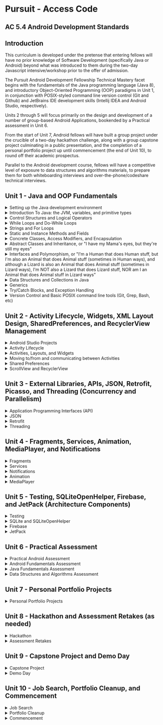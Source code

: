 # Pursuit - Access Code

## AC 5.4 Android Development Standards

## Introduction

This curriculum is developed under the pretense that entering fellows will have no prior knowledge of Software Development (specifically Java or Android) beyond what was introduced to them during the two-day Javascript intensive/workshop prior to the offer of admission. 

The Pursuit Android Development Fellowship Technical Mastery facet begins with the fundamentals of the Java programming language (Java 8), and introductory Object-Oriented Programming (OOP) paradigms in Unit 1, in conjunction with POSIX-styled command line version control (Git and Github) and JetBrains IDE development skills (Intellij IDEA and Android Studio, respectively). 

Units 2 through 5 will focus primarily on the design and development of a number of group-based Android Applications, bookended by a Practical assessment in Unit 6.

From the start of Unit 7, Android fellows will have built a group project under the crucible of a two-day hackathon challenge, along with a group capstone project culminating in a public presentation, and the completion of a personal portfolio project up until commencement (the end of Unit 10), to round off their academic prospectus. 

Parallel to the Android development course, fellows will have a competitive level of exposure to data structures and algorithms materials, to prepare them for both whiteboarding interviews and over-the-phone/codeshare technical interviews.

## Unit 1 - Java and OOP Fundamentals

<details>
<summary>Setting up the Java development environment</summary>
<ul>
<li>Installing the JDK/JRE</li>
<li>Installing Intellij IDEA</li>
<li>Installing Android Studio</li>
<li>Signing up for Repl.it, HackerRank, Canvas, Slack, StackOverflow, Trello/Waffle.io, etc.</li>
<li>Setting Up Local Git Environment, including Username, Email, and SSH Keys</li>
</ul>
</details>
<details>
<summary>Introduction To Java: the JVM, variables, and primitive types</summary>
<ul>
<li>Bits, Bytes, and the Parts of a Computer</li>
	<ul>
	We expect fellows to be aware that:
		<li></li>
	</ul>
<li>The JVM, JRE, and the JDK</li>
	<ul>
	We expect fellows to be aware that:
		<li>Java Virtual Machines are written for almost every computer on the planet</li>
		<li>Java code is compiled to Java ByteCode, and runs on the Java Virtual Machine</li>
		<li>The JVM and libraries that help write Java code are a part of the Java Runtime Environment (JRE)</li>
		<li>The JVM and the JRE are contained in the Java Development Kit (JDK)</li>
	</ul>
<li>Writing Java in a Text Editor</li>
	<ul>
	We expect fellows to know that:
		<li>Java code is just a text file with a .java extension</li>
		<li>Java code must be compiled to bytecode before it can run on the JVM</li>
	</ul>
<li>Compiling Java Code with JavaC</li>
	<ul>
	We expect fellows to know that:
		<li>Java code is compiled to .class files with bytecode by running either javac on the command line, or by an IDE</li>
		<li>Java programs (compiled .class files) can be run directly from the command line</li>
	</ul>
<li>Printing Data from the Main Method</li>
	<ul>
	We expect fellows to understand that:
		<li>Java files exist within unique "packages"</li>
		<li>Java programs execute the code found in the main(String[] args) method of a java file first</li>
		<li>System.out.print(); is used to print on the same line of the output screen</li>
		<li>System.out.println(); is used to print on the next line of the output screen</li>
		<li>System.out.printf(); is used to print values passed in to placeholders</li>
	</ul>
<li>Concatenating Strings vs. Arithmetic Addition</li>
	<ul>
	We expect fellows to differentiate between:
		<li>printing the result of an evaluated arithmetic expression, and concatenating two string values together</li>
		<li>type inference when concatenating a String to a non-string primitive, and the error that occurs when trying to evaluate the expression of a number added to a String</li>
	</ul>
<li>Writing Comments</li>
	<ul>
	We expect fellows to be able to:
		<li>write single-line comments in code by using //</li>	
		<li>write multi-line comments in code by using /* and */</li>
	</ul>
<li>Variable Assignment, Primitive Types, and Memory Size</li>
	<ul>
	We expect fellows to understand that:
		<li>All variables must be of a certain type</li>
		<li>Java has eight primitive types: byte, short, int, long, float, double, char, and boolean</li>
		<li>Variables are declared by giving them a type and a name</li>
		<li>Variables are assigned by adding =, followed by a value</li>
		<li>Unassigned variables have default values (0, 0.0, false, '\u0000', etc.)</li>
		<li>Assigning too big a primitive value into a variable with too small of a type will result in an error</li>
		<li>All whole numbers are by default int values, unless otherwise defined during assignment by a primitive suffix (b, s, l)
		<li>All decimal numbers are by default double values, unless otherwise defined during assignment by a primitive suffix (f)
		<li>Assigning a primitive value to a variable of a different primitive type will result in an error (unless casted, or modified with a primitive suffix)</li>
		<li>Variables are stored in memory before a program runs, and different types take up different amounts of memory</li>
	</ul>
<li>integer Division vs float Division</li>
	<ul>
	We expect fellows to understand that:
		<li>Division between two whole numbers will result in a whole number (int)</li>
		<li>Division between at least one decimal number will result in a decimal number (double)</li>
	</ul>
<li>Primitive Casting chars to ints, and back</li>
	<ul>
	We expect fellows to be aware that:
		<li>A char can have a raw int value, a unicode value, or be a character wrapped in single quotes 'A'</li>
		<li>A char can be cast into an int, and vice versa</li>
	</ul>
<li>Naming Conventions: camelCase, PascalCase, and SNAKE_CASE</li>
	<ul>
	We expect the fellows to effectively understand that:
		<li>Variable names are declared in camelCase</li>
		<li>Class names (like "Main") are written in PascalCase</li>
		<li>Constant names (variables with immutable or unchanging values) are written in SNAKE_CASE</li>
		<li>The first character of variable names can only be a letter, a dolar sign ($), or an underscore (_), but the latter two are rarely used</li>
		<li>Words from the keyword list can never be used as single variable names</li>
	</ul>
</ul>
</details>
<details>
<summary>Control Structures and Logical Operators</summary>
<ul>
<li>booleans in-depth</li>
	<ul>
	We expect the fellows to know that:
		<li>boolean variables can only be either "true" or "false"</li>
		<li>Arithmetic expressions can result to true or false values</li>
		<li>Arithmetic comparisons like greater than (>), less than (<), equal to (==), greater than or equal to (>=), or less than or equal to (<=) can also result in true or false values</li>
	</ul>
<li>Assignment vs. Comparison</li>
	<ul>
	We expect the fellows to differentiate between:
		<li>Single equals (=) for assignment, and double equals (==) for comparison</li>
	</ul>
<li>Sentential Logical Operators</li>
	<ul>
	We expect the fellows to be aware that:
		<li>AND logical operators are represented with double ampersands (&&), meaning the values evaluated before and after the && must both be true in order for the entire statement to evaluate to true</li>
		<li>OR logical operators are represented with double pipes (||), meaning that either the value evaluated before or after the || must be true in order for the entire statement to evaluate to true</li>
		<li>IS logical operators are represented with double equals (==), meaning that the value evaluated before the == must be equal to the value after the ==, in order for the entire statement to evaluate to true</li>
		<li>NOT logical operators are represented with bang equals (!=), meaning that the value evaluated before the != must NOT be equal to the value after the !=, in order for the entire statement to evaluate to true</li>
		<li>NEGATION logical operators are represented with a single bang (!) placed in front of either a boolean literal wrapped in parentheses, or a variable containing a boolean value, meaning that whatever the current boolean value is, it is now the opposite; i.e.: !(true) == false, or !(false) == true</li>
	</ul>
<li>If Statements</li>
	<ul>
	We expect fellows to:
		<li>Create static code blocks using opening and closing curly brackets</li>
		<li>Create an If statement, and understand that the condition placed within the parentheses must evaluate to true, in order for the code within the code block to run</li>
	</ul>
<li>Else Statements</li>
	<ul>
	We expect fellows to:
		<li>Create an If statement with a following Else statement, to run code in its code block ONLY if the condition within the If statement's parentheses evaluates to false</li>
	</ul>
<li>Else If Statements</li>
	<ul>
	We expect fellows to:
		<li>Create an Else If statement in addition to a preceding If statement, to run code in its code block ONLY if the condition within the If statement's parentheses evaluates to true, AND if the condition within the If statement's parentheses evaluates to false</li>
	</ul>
<li>Ternary operator expressions for Assigning boolean values</li>
	<ul>
	We expect fellows to:
		<li>Create Ternary operator expressions, which are less verbose if-else statements, where the result of the expression is immediately assigned to a variable, i.e.: String voterStatus = (age >= 18) ? "voter" : "non-voter"</li>
	</ul>
<li>Switch Statements</li>
	<ul>
	We expect fellows to:
		<li>Create switch statements, which evaluate a variable's value, compare it to a predefined list of possible cases, add a break statement to each case (unless otherwise expected), and account for the possibility that a case may appear which is not accounted for, by using a default case</li>
		<li>be able to determine what will happen to the flow of execution should a break statement be left out of a particular case</li>
		<li>be able to determine what will happen to the flow of execution should a default case not be explictly defined</li>
	</ul>
</ul>
</details>
<details>
<summary>While Loops and Do-While Loops</summary>
<ul>
<li>While Loops as If Statements that run more than once</li>
	<ul>
	We expect fellows to understand that:
		<li>a While loop is essentially an If statement which runs the code within its code block multiple times if its condition evaluates to true, and remains true after the code block is executed in its entirety</li>
	</ul>
<li>While Loop Conditions</li>
	<ul>
	We expect fellows to understand that:
		<li>the code within a While loop will run in its entirety over and over again as long as the condition within the parentheses continues to evaluate to true. Each complete execution of the while loop's code block is called an iteration</li>
	</ul>
<li>Infinite Loops</li>
	<ul>
	We expect fellows to be aware of the fact that:
		<li>the code within a While loop will run for an effectively infinite number of times if the condition for the while loop is not altered in such a way as to eventually evaluate to false</li>
	</ul>
<li>break and continue keywords in Loops</li>
	<ul>
	We expect fellows to understand that:
		<li>non-incrementing flow control for loops can be managed by the use of either continue or break statements</li>
		<li>continue statements are utilized when code below the continue statement within the scope of the while loop should be ignored, and a new iteration should be executed</li>
		<li>break statements are utilized when code below the break statement within the scope of the while loop should be ignored, and the loop should be broken, cancelling all future possible iterations of that particular while loop</li>
	</ul>
<li>Do-While Loops, or Loops that run once before checking a condition</li>
	<ul>
	We expect fellows to understand that:
		<li>Do-While loops are effectively while loops, with code blocks that are executed at least once, regardless of whether the conditional of the while loop intitially evaluates to true</li>
	</ul>
</ul>
</details>
<details>
<summary>Strings and For Loops</summary>
<ul>
<li>Strings vs. primitive types</li>
	<ul>
	We expect fellows to mark the distinction between:
		<li>Object types, like String, begin with a capital letter (Pascal Case), while primitive types are all written in lowercase</li>
	</ul>
<li>Calling Methods on Strings: charAt(), length(), and .equals()</li>
	<ul>
	We expect fellows to write code which can:
		<li>access an individual character from a String utilizing the .charAt() method, and passing in the particular location of that character by its index as an argument, where 0 is the index of the first character, 1 is the index of the second character, etc.</li>
		<li>aquire the number of characters within the String by calling the length() method, and understanding that the index of the last character in the String will always be equal to the value of the .length() method call, minus the integer one (1)</li>
		<li>compare to Strings to see if they are equivalent in value by calling the .equals() method on one of the Strings, then passing in another String as an argument to compare the two</li>
	</ul>
<li>The For Loop, or a more elegant While Loop</li>
	<ul>
	We expect fellows to appreciate the elegance of the For loop, which:
		<li>initializes the counter variable within its parentheses, rather than outside the scope of the loop</li>
		<li>modifies its incremented/decremented counter variable within its parentheses, rather than inside the loop's code block</li>
		<li>avoids the concerns of an infinite loop, or indexOutOfBounds Exception with a termination condition</li>
	</ul>
<li>Parts of a For Loop: counter variable declaration, termination condition, and increment/decrement statement</li>
	<ul>
	We expect fellows to create a for loop where:
		<li>a counter variable of type int is initialized with a positive whole number</li>
		<li>a termination condition which evaluates to true as long as the counter variable is greater than, less than, or equal to a value reachable through eventual iteration within the scope of the loop</li>
		<li>an increment/decrement statement, which intends to either increase or decrease the value of the counter value to a point where the termination condition will eventually evaluate to false</li>
	</ul>
<li>Types of increment/decrement statements</li>
	<ul>
		We expect fellows to understand the distinction between:
		<li>counter = counter + 1: where a counter variable is reassigned a value based on its previous value plus a new value, every time that code block is run</li>
		<li>counter += 1: where a counter variable is reassigned a value based on its previous value plus a new value, every time that code block is run</li>
		<li>++counter: where a counter variable is reassigned a value based on its previous value plus the int one (1), PRIOR to the beginning of every iteration</li>
		<li>counter++: where a counter variable is reassigned a value based on its previous value plus the int one (1), every time that iteration is run ONLY WHEN IT HAS REACHED COMPLETION</li>
	</ul>
</ul>
</details>
<details>
<summary>Static and Instance Methods and Fields</summary>
<ul>
<li>Classes as Blueprints for "Custom" Types</li>
	<ul>
	We expect fellows to analogize the construct of a Class as:
		<li>a blueprint for the composition of an original data type</li>
		<li>a way to create a variable that can store values in other variables</li>
		<li>a way to create a variable that exhibits unique behaviors</li>
	</ul>
<li>Static Properties of a Class</li>
	<ul>
	We expect fellows to discover that:
		<li>properties, or public fields of a class can be accessed statically, but private fields cannot</li>
		<li>static fields belong to a class, which means that you have to call the field on the class itself, i.e.: Main.myField = "hello";</li>
	</ul>
<li>Non-Static Properties of a Class</li>
	<ul>
	We expect fellows to discover that:
		<li>properties, or public fields of a class's instance are called member variables</li>
		<li>properties, or public fields of a class's instance cannot be accessed statically, but instead an instance must be made, i.e.: Main main = new Main(); main.myField = "hello";</li>
		<li>non-static member variables, unless assigned, will have the default values for their data type</li>
		<li>non-static member variables are unique, and different from instance to instance, whereas static fields are shared by all instances of a class</li>
	</ul>
<li>Methods are Functions that can only exist as part of a Class</li>
	<ul>
	We expect fellows to realize that:
		<li>unlike JavaScript, functions cannot exist outside of the constructs of a class</li>
		<li>functions that are defined as part of a class are called Methods</li>
	</ul>
<li>Method return types, or returning something (primitive/class type) vs. returning nothing (void)</li>
	<ul>
	We expect fellows to understand that:
		<li>all methods have return types, which are declared in their Method signatures</li>
		<li>methods that return a value after execution have a return type of either an object or primitive type</li>
		<li>methods that are not expected to return a value after execution have a return type of void</li>
	</ul>
<li>Static Methods vs. Non-Static Methods</li>
	<ul>
	We expect fellows to understand that:
		<li>static methods belong to a class, which means that you have to call the method on the class itself, i.e.: Main.myMethod();</li>
		<li>non-static methods cannot be called on the class, they must only be called on an instance of the class, i.e.: Main main = new Main(); main.myMethod();</li>
	</ul>
</ul>
<li>Method Parameters and Parameter Types</li>
	<ul>
	We expect fellows to create methods:
		<li>that can accept arguments from outside the class passed in through parameters</li>
		<li>that have parameters declared with actual data types</li>
		<li>with the understanding that parameter types are the type of values that can be passed into the method via arguments, and that return types are different from parameter types</li>
	</ul>
<li>Method Overloading</li>
	<ul>
	We expect fellows to understand that:
		<li>a class can have and call multiple methods of the same method signature</li>
		<li>Java can tell the difference between these methods based on the order, number, and type of parameters in the method's signature for each method</li>
	</ul>
<li>Getting input from the user</li>
	<ul>
	We expect the fellows to be able to:
		<li>get input passed to the program as command line arguments through the args parameter in the public static void main(String[] args) method</li>
		<li>get input from the keyboard passed into an instance of the Scanner class</li>
		<li>utilize import statements whenever Java requires it</li>
	</ul>
</ul>
</details>
<details>
<summary>Concrete Classes, Access Modifiers, and Encapsulation</summary>
<ul>
<li>The Three Pillars of Java OOP</li>
	<ul>
	We expect the fellows to be aware of the three pillars of Object Oriented Programming in Java:
		<li>Encapsulation - declaring all methods and variables associated with an object's behavior and state respectively WITHIN the class itself, providing getter/setter methods rather than keeping all its fields publically accessible directly</li>
		<li>Inheritance - passing state and behavior functionality from a parent class to a child class without having to rewrite all the same fields and methods</li>
		<li>Polymorphism - the fact that classes at compile time can be defined statically as being a type of any class of which it is a child, or from which it inherits funtionality ("extends" from a class, or "implements" an interface, respectively)</li>
	</ul>
<li>Access Modifiers</li>
	<ul>
	We expect fellows to differentiate between the four access modifiers:
		<li>private: methods and fields declared as private can only be accessed from within the class they are declared</li>
		<li>public: methods and fields declared as public can be accessed from outside the class</li>
		<li>protected: methods and fields declared as protected can only be accessed from within the class they are declared, and all child classes of said class</li>
		<li>default (package-private): methods and fields declared without a specific access modifier can only be accessed from within the class they are declared, and from any other class within the same package</li>
	</ul>
<li>Encapsulation, or "Keeping your Organs in you Body"</li>
	<ul>
	We expect the fellows to:
		<li>understand that encapsulation allows for a developer to create classes that are designed to produce a desired result, while isolating that code from other blocks of code in the main(String[] args) method</li>
		<li>create classes with non-static fields, and non-static methods that exhibit behaviors upon fields within the same class</li>
	</ul>
<li>"private" fields and "public" getter/setter methods</li>
	<ul>
	We expect the fellows to:
		<li>create code where a class's member fields are declared as private</li>
		<li>compose public methods that expose those fields to code OUTSIDE of the container class (getter methods)</li>
		<li>compose public methods that allow those fields to be assigned or modified by code FROM OUTSIDE of the container class (setter methods)</li>
	</ul
<li>Instantiation, and creating instance objects with the "new" keyword</li>
	<ul>
	We expect fellows to:
		<li>understand that classes are only "blueprints", and that in order for these classes to exist uniquely in memory, we must "instantiate" them</li>
		<li>we instantiate objects or instances of a class by assigning a place for it in a block of memory, by using the "new" keyword, and calling its "constructor"</li>
		<li>understand that constructors are special methods that, when called, create objects with all the characteristics (fields and methods) described in its class definition, as a unique instance</li>
	</ul>
<li>Default Constructors, Explicit Constructors, and Overloaded Constructors</li>
	<ul>
	We expect fellows to understand that:
		<li>default constructors are available to all classes once they are defined, and can be called by using the name of the class, immediately followed by opening and closing parentheses, i.e.: new Main();</li>
		<li>once an explicit contructor is composed within a class, the default constructor becomes inaccessable, and must be replecated within a class explicitly, if so desired</li>
		<li>constructors, like methods, can have typed parameters, that are used to initialize the value of member variables or fields upon instantiation by using the "this" keyword, i.e. this.name = name;</li>
		<li>constructors, like methods, can be "overloaded", meaning a class can have and call multiple constructors with the same signature</li>
		<li>Java can tell the difference between these constructors based on the order, number, and type of parameters in the constructor's signature for each constructor</li>
	</ul>
</ul>
</details>
<details>
<summary>Abstract Classes and Inheritance, or "I have my Mama's eyes, but they're still my eyes"</summary>
<ul>
<li>Inheriting Characteristics from Parent Classes</li>	
	<ul>
	We expect fellows to understand that:
		<li>a developer can compose a class defined as a child of a parent class by using the "extends" keyword</li>
		<li>Inheritance is the act of passing state and behavior functionality from a parent class to a child class without having to rewrite all the same fields and methods</li>
		<li>unless the fields are static, all state and behavior characteristics will only affect change in the child class's instances, not the parent's instances</li>
		<li>if a child class's inherited methods are intended to be updated, they can be "overridden", and modified with a call to "super" to retain the parent method's original funtionality, followed by new code</li>
		<li>if a child class's inherited methods are intended to be replaced, they can be "overridden", and modified WITHOUT a call to "super", followed by new code</li>
		<li>a child class can only inherit characteristics from a single parent class, i.e.: class Child extends Parent</li>
	</ul>
<li>Abstract Classes vs. Concrete Classes</li>	
	<ul>
	We expect fellows to understand that:
		<li>unlike concrete classes, Abstract Classes should NOT be directly instantiated, but rather extended by child classes which are then themselves instantiated</li>
		<li>abstract classes are defined as "abstract" in their class definitions</li>
		<li>abstract classes can have both methods with signatures and definitions, or methods with only method signatures - method signatures without method definitions must be defined as "abstract"</li>
		<li>abstract methods must be implemented in child classes that extend the abstract class by "overriding" them, and adding method definition code blocks that return a value matching the method signature's return type</li>
		<li>abstract classes should never be defined with the "final" keyword, since it would prevent the abstract class from being "extended" by child classes</li>
	</ul>
</ul>
</details>
<details>
<summary>Interfaces and Polymorphism, or "I'm a Human that does Human stuff, but I'm also an Animal that does Animal stuff (sometimes in Human ways), and although a Lizard is also an Animal that does Animal stuff (sometimes in Lizard ways), I'm NOT also a Lizard that does Lizard stuff, NOR am I an Animal that does Animal stuff in Lizard ways"</summary>
<ul>
<li>Polymorphism in Java</li>
	<ul>
	We expect fellows to understand that:
		<li>the static type of an object is the type on the left side of the assignment (known at compile time), and the dynamic type of an object is the type of the class used as the constructor</li>
		<li>a child class, at compile time, can be defined statically as being a type of any class of which it is a child, or from which it inherits funtionality ("extends" from a parent class, or "implements" an interface, respectively), i.e.: Animal human = new Human();</li>
		<li>a child class assigned in this way has limited funtionality, and can only expose the methods it shares with the parent class to which it is statically typed</li>
		<li>a child class previously instantiated with a static type of itself, can be "upcasted" to its parent's type safely, i.e.: Human human = new Human(); Animal animal = (Animal) human;</li>
		<li>a parent class previously instantiated with a static type of itself, can be "downcasted" to its child's type, but with possible risks - since there is no guarantee that the parent will have the child's funtionality at runtime, i.e.: Animal animal = new Human(); Human human = (Human) animal; [OKAY] Animal animal = new Animal(); Human human = (Human) animal; [BAD]</li>
	</ul>
<li>Interfaces vs. Abstract Classes</li>
	<ul>
	We expect fellows to understand that:
		<li>interfaces are similar to abstract classes in that interface methods are simply method signatures, like abstract methods</li>
		<li>interface methods are all only method signatures, and interfaces can only contain method signatures</li>
		<li>interface methods must be implemented in classes that implement the interface by "overriding" the method signatures, and adding method definition code blocks that return a value matching the method signature's return type</li>
		<li>although child classes can only extend from a single class, child classes can implement a countless number of interfaces, i.e.: class Bird extends Animal implements Flight, Feathers, Nests</li>
	</ul>
<li>Anonymous Class Instances</li>
	<ul>
	We expect fellows be aware of the fact that:
		<li>anonymous class instances can be used to override methods within concrete parent classes as-needed without having to subclass them</li>
		<li>anonymous class instances can be used to add definitions to the method signatures of abstract classes or interfaces as-needed without having to subclass them, as they typically should not be instantiated, but rather subclassed</li>
		<li>anonymous classes and lambdas in Java are effectively interchangeable</li>
	</ul>
</ul>
</details>
<details>
<summary>Data Structures and Collections in Java</summary>
<ul>
<li>Arrays in Java</li>
	<ul>
	We expect fellows to understand that:
		<li>array indices, like Strings, begin at index 0 - where the first element of the array is at index 0, the second element is at index 1, etc.</li>
		<li>array static types are defined as the type of the elements the array intends to store, followed by square brackets, i.e.: int[] numArray; String[] stringArray;</li>
		<li>array assignment may be made in two ways - by size: int[] numArray = new int[3]; or by adding elements at assignment: String[] stringArray = {"Adam", "Becky", "Carl"};</li>
		<li>arrays take up a contiguous space in memory, and its size cannot change after assignment (cannot add new elements), only the values of the elements stored at each index. This makes arrays immutable</li>
		<li>array elements can be accessed by passing an index number into square brackets to the right of the variable name: numArray[2] = 42; System.out.println(stringArray[0]);</li>
		<li>where Strings can have the method length() called upon them to return the number of characters, the number of elements in an Array is retreived by calling the actual parameter "length", not a method called "length()</li>
		<li>like Strings, the index of the last element in an Array will always be equal to the value of the .length() property call, minus the integer one (1)</li>
	</ul>
<li>Abstract Data Types</li>
	<ul>
	We expect fellows to be aware of the fact that:
		<li>Abstract Data Types such as Lists, Maps, Sets, Stacks, and Queues are concepts for how a program can store, organize and retrieve data, while actual data structures are the implementations of these concepts in code form</li>
	</ul>
<li>Importing packages in Java</li>
	<ul>
	We expect fellows to understand that:
		<li>the Collections library, and various other data structures come standard in the JDK since Java 6, and can be brought into a project using an import statement, i.e. import java.util.*;</li>
	</ul>
<li>Lists and ArrayLists</li>
	<ul>
	We expect fellows to understand that:
		<li>a List is a way to organize data cardinally in a row, while data structures like ArrayLists and LinkedLists are used to organize a mutable array of objects</li>
		<li>ArrayLists have methods which are different from Arrays or Strings, such as size(), add(), get(), set(), and remove()</li>
		<li>Lists utilize a single parameterized generic type wrapped in angle brackets, to describe the objects stored in them, and primitive type variables are autoboxed to their object forms (char becomes Character, int become Integer, etc.), i.e.: ArrayList&lt;Double&gt; degreesList = new ArrayList&lt;&gt;();</li>
	</ul>
<li>Maps and HashMaps</li>
	<ul>
	We expect fellows to understand that:
		<li>a Map is a way to organize data into key/value pairs like a dictionary word and its corresponding definition, while data structures like HashMaps are an unordered associative array of objects made up of key/value pairs</li>
		<li>HashMaps have methods which are similar to ArrayLists, such as size(), get(), and remove(), but also have a put() method, for adding new entries, keySet(), for retrieving all the keys in a HashMap, and containsValue(), for checking if a value exists in the HashMap()</li>
		<li>when calling get() on a HashMap instance, if the value returned after passing in a key comes back as "null", then the key does not exist in the HashMap</li>
		<li>all keys in a HashMap must be unique, but more than one key can have the same value</li>
		<li>when calling put() on a HashMap, if the key passed into the method already exists in the HashMap, a new entry will not be created - rather, the old entry with that key will have it's value changed to the new value</li>
		<li>Maps utilize two parameterized generic types wrapped in angle brackets, to describe the keys and values stored in them respectively, and primitive type variables are autoboxed to their object forms (char becomes Character, int become Integer, etc.), i.e.: HashMap&lt;String, Integer&gt; nameAgeMap = new HashMap&lt;&gt;();</li>
	</ul>
<li>Sets and HashSets</li>
	<ul>
	We expect fellows to understand that:
		<li>a Set is a way to store a collection of unique items, while data structures like HashSets are collections of unordered, unique objects</li>
		<li>HashSets have methods such as size(), contains(), add(), remove(), isEmpty(), and clear(), and are good alternatives to HashMaps when writing algorithms which require storing unique objects only</li>
		<li>HashSets utilize a single parameterized generic type wrapped in angle brackets, to describe the unique values stored in them, and primitive type variables are autoboxed to their object forms (char becomes Character, int become Integer, etc.), i.e.: HashSet&lt;Integer&gt; primaryKey = new HashSet&lt;&gt;();</li>
	</ul>
<li>Stacks</li>
	<ul>
	We expect fellows to understand that:
		<li>a Stack is a way to store a collection of items where the last item added is the first item to be removed, like bullets in a magazine, or pancakes on a plate - while data structures like Stacks are collections of objects where items are added to the end, and the last object added is the first object removed</li>
		<li>Stacks are often referred to as Last-In-First-Out, or LIFO systems</li>
		<li>Stacks have methods such as peek() to check the value of the last element, pop() to remove the last element and return its value, push() to add an element to the back of the stack, search() to get the position of an element in relation to the last element in the stack, and empty() to check if there are any elements left</li>
		<li>Stacks utilize a single parameterized generic type wrapped in angle brackets, to describe the unique values stored in them, and primitive type variables are autoboxed to their object forms (char becomes Character, int become Integer, etc.), i.e.: Stack&lt;String&gt; newHireLayoffs = new Stack&lt;&gt;();</li>
	</ul>
<li>Queues</li>
	<ul>
	We expect fellows to understand that:
		<li>a Queue is a way to store a collection of items where the first item added is the first item to be removed, like a queue at a fancy delicatessen - while data structures like PriorityQueues are collections of objects where items are added to the end, and the first object added is the first object removed</li>
		<li>Queues are often referred to as First-In-First-Out, or LIFO systems</li>
		<li>Queues have methods such as peek() to check the value of the first element, poll() to remove the last element and return its value, offer() or add() to add an element to the back of the queue, and size()</li>
		<li>PriorityQueues utilize a single parameterized generic type wrapped in angle brackets, to describe the unique values stored in them, and primitive type variables are autoboxed to their object forms (char becomes Character, int become Integer, etc.), i.e.: PriorityQueue&lt;String&gt; retireeCandidates = new PriorityQueue&lt;&gt;();</li>
	</ul>
<li>"Composition over Inheritance"</li>
	<ul>
	We expect the fellows to be aware of the fact that:
		<li>Abstract Data Types like Lists, Maps, Sets, Stacks, and Queues are fundamentally concepts, with Java implementations which may or may not fit ones needs</li>
		<li>although these classes exist, it may become necessary to create classes which behave like Abstract Data types, but to not extend or implement these parent classes</li>
		<li>any of these types or data structures can be replicated using arrays, composed objects, and generics under the hood (like ArrayLists for example)</li>
	</ul>
<li>The Enhanced For Loop</li>
	<ul>
	We expect fellows to create:
		<li>Enhanced For Loops, also known as for-each loops, where data structures are iterated over by the number and type of objects present, rather than any particular index or key, i.e. for (String s in nameAgeMap.keySet()) { System.out.println(nameAgeMap.get(s)); }</li>
	</ul>
</ul>
</details>
<details>
<summary>Generics</summary>
<ul>
<li>Generics as Parameterized Types</li>
	<ul>
	We expect fellows to understand that:
		<li>much like declaring a type for parameters within constructors, generics allow developers to add a "type" as a parameter as well</li>
		<li>Generics allow classes to reuse constructors/methods without overloading, since the type can be declared at instantiation by passing a type into angle brackets, rather than making a constructor for every possible parameter type in existence</li>
		<li>Generics are often seen in familiar data structures, and can be used in class composition as well</li>
	</ul>
</ul>
</details>
<details>
<summary>Try/Catch Blocks, and Exception Handling</summary>
<ul>
<li>Wrapping Exception-prone code in Try/Catch Blocks</li>
	<ul>
	We expect fellows to create code that:
		<li>wraps blocks of code that can throw Exceptions in try/catch blocks</li>
		<li>adds the funtionality of exception-throwing to methods by adding the "throws" keyword</li>
		<li>prints the error messages produced by exceptions as stacktraces</li>
		<li>does not use try/catch blocks to control or modify the flow of execution of a program</li>
	</ul>
<li>Subclass Exception to make Custom Exceptions</li>
	<ul>
	We expect fellows to create code that:
		<li>subclasses Exception to make custom exceptions</li>
		<li>produces error messages based on varying conditions</li>
	</ul>
</ul>
</details>
<details>
<summary>Version Control and Basic POSIX command line tools (Git, Grep, Bash, etc)</summary>
<ul>
<li>Call Basic BASH Functions</li>
	<ul>
	We expect fellows to know fluently how to call the following commands on the command line:
		<li>touch - to make a file</li>
		<li>ls - to search a directory</li>
		<li>cp - to copy a file/directory</li>
		<li>mv - to move a file/directory, or change its name</li>
		<li>rm - to remove/delete a file</li>
		<li>mkdir - to make a directory</li>
		<li>cd - to change to a directory</li>
		<li>rmdir - to remove/delete a directory</li>
		<li>chmod - to change permissions for a file/directory</li>
	</ul>
<li>Utilize more advanced BASH Commands</li>
	<ul>
	We expect fellows to be aware of the following commands on the command line:
		<li>grep - to search files more effectively</li>
		<li>top - to list running processes</li>
		<li>kill - to kill running processes</li>
		<li>sudo - to run commands as a super user</li>
		<li>curl - to download from the internet</li>
		<li>cat - to view the contents of files</li>
		<li>nano - to edit files simply from the command line</li>
		<li>vim - to edit files more elegantly from the command line</li>
		<li>adb - to explore android devices</li>
	</ul>
<li>Manage Version Control with Git and GitHub</li>
	<ul>
	We expect fellows to implement the following commands on the command line:
		<li>git clone</li>
		<li>git init</li>
		<li>git add</li>
		<li>git commit -m</li>
		<li>git remote add origin</li>
		<li>git push</li>
		<li>git fetch</li>
		<li>git pull</li>
		<li>git stash</li>
		<li>git stash pop</li>
		<li>git branch</li>
		<li>git checkout</li>
		<li>git clean -fdx</li>
		<li>git reset --soft</li>
		<li>git reset --mixed</li>
		<li>git reset --hard</li>
	</ul>
</ul>
</details>

## Unit 2 - Activity Lifecycle, Widgets, XML Layout Design, SharedPreferences, and RecyclerView Management
<details>
<summary>Android Studio Projects</summary>
<ul>
<li>Creating Android Studio Projects</li>
	<ul>
	We expect fellows to:
		<li>be familiar with the process of creating "Hello World" apps</li>
		<li>be familiar with the process of adding an application name, company domain, project location, and package name to a project</li>
		<li>be familiar with the process of cleaning and rebuilding gradle builds</li>
		<li>be able to create emulators with various API levels</li>
	</ul>
</ul>
</details>
<details>
<summary>Activity Lifecycle</summary>
<ul>
<li>Overriding Lifecycle Callback Methods</li>
	<ul>
	We expect fellows to:
		<li>understand the changes of state within the Android Activity Lifecycle</li>
		<li>compose and observe debug logs in Logcat fired by the methods onCreate(), onStart(), onResume(), onPause(), onStop(), and onDestroy(), based on user interaction()</li>
	</ul>
</ul>
</details>
<details>
<summary>Activities, Layouts, and Widgets</summary>
<ul>
<li>Overriding Lifecycle Callback Methods</li>
	<ul>
	We expect fellows to:
		<li>understand that all Activities in a project must be explicitly described in the project's AndroidManifest.xml file</li>
		<li>be aware of the fact that one Activity should always explicitly described in the project's AndroidManifest.xml file as the project's main/launcher Activity, or the first Activity that loads when a program is started</li>
		<li>understand that the state of an app is affected by user action (pressing back-press, backgrounding the app, etc.)</li>
		<li>understand that the only lifecycle method explicitely overridden in an android project is "onCreate()", and that a developer must override other lifecycle callback methods as-needed</li>
		<li>compose and observe debug logs in Logcat fired by the methods onCreate(), onStart(), onResume(), onPause(), onStop(), and onDestroy(), based on user interaction</li>
	</ul>
<li>Activities and Corresponding Layouts</li>
	<ul>
	We expect fellows to understand that:
		<li>XML is a markup language for organizing information (AndroidManifest.xml), and layouts/widgets in Android</li>
		<li>the relationship between Activities, and their corresponding XML Layouts are established when the layout is passed to setContentView() in onCreate()</li>
		<li>all layouts and widgets extend from the View class</li>
		<li>all layouts can be found in the project's "res/layout/" folder, and can be added to the "res/layout" folder</li>
		<li>at compile time, all XML files are converted to one class file at runtime called "R"</li>
		<li>all layouts and widgets can be declared and implemented dynamically at runtime without XML, but XML cuts down code, and ensures that any issues are caught during compile time, rather than at runtime</li>
		<li>the section of the XML that describes the version and character encoding is called the prolog, i.e.: &lt;?xml version="1.0" encoding="utf-8"?&gt;</li>
		<li>following the prolog, an xml file should have a single root element - if it is a layout, then the layout element is the root element, where all additional view elements reside within it</li>
	</ul>
<li>Layouts in-depth</li>
	<ul>
	We expect fellows to know that:
		<li>Widgets are the views a user sees on the screen (text in a TextView, button as a Button, editable text as an EditText, etc.), while layouts are ViewGroups which house these views/widgets</li>
		<li>the way views and layouts are connected is in the form of a tree called a View Hierachy</li>
		<li>there are many layouts in Android, but the three most important (initially) are LinearLayout, ConstraintLayout, and FrameLayout</li>
		<li>LinearLayout is a layout that places views in a row, either with a vertical or horizontal orientation - and the orientation attribute is mandatory for LinearLayouts</li>
		<li>ConstraintLayout is a layout that places views in relation to the limits of other views/viewgroups, and loads quicker than LinearLayouts</li>
		<li>FrameLayout is a layout where views placed within it are stacked upon each other one-by-one, with the last element added to the layout being the top-most element resting on the stack</li>
	</ul>
<li>Widgets in-depth</li>
	<ul>
	We expect fellows to know that:
		<li>all widgets and layouts should be given an ID, if a developer wishes to modify it during runtime, i.e.: android:id="@+id/new_widget_id"</li>
		<li>Widgets and layouts can be modified at runtime by initializing a variable in the onCreate() method, and assigning it a reference to the widget, i.e.: TextView textView = (TextView) findViewById(R.id.new_widget_id);</li>
		<li>all views require layout parameters if created dynamically to be displayed, and height and width if using XML - the constant "match_parent" is used to match the size of the outer view, while "wrap_content" is used to adjust to the content size/length (String, image, another view, etc.)</li>
		<li>TextViews are widgets which are used to DISPLAY text on the screen, and can accept Strings as parameters at runtime by calling the setText() method</li>
		<li>EditTexts are widgets which are used to ENTER text on the screen, and can extract text from a user (usually after a button click) by calling .getText().toString() on the EditText instance</li>
		<li>ImageViews are widgets which are used to display images on the screen, from either the "res/drawable/" folder, or from an internet link using a third-party library</li>
		<li>Buttons are widgets often used by users to produce a result based on a click - by either calling a method assigned in the "android:onClick" XML attribute, or code within an OnClickListener anonymous class instance declared within a setOnClickListener() method</li>
	</ul>
</ul>
</details>
<details>
<summary>Moving to/from and communicating between Activities</summary>
<ul>
<li>Intents</li>
	<ul>
	We expect fellows to understand that:
		<li>intents are essentially messages passed between components (Activities, Services, Broadcast Receivers, Content Providers)</li>
		<li>implicit intents are messages sent that can be received by components that are primed to accept them, while explicit intents are received by the components to which are directly addressed</li>
		<li>Intents are used to move from one Activity to another, explicitly - i.e.: Intent intent = new Intent(MainActivity.this, SecondActivity.class); intent.startActivity()</li>
	</ul>
<li>Intent Extras</li>
	<ul>
	We expect fellows to understand that:
		<li>intents can be used to send information/values between Activities, using intent extras</li>
		<li>Intent Extras are added to intents before they are used to move from one Activity to another, explicitly, using a String key, and a value of the necessary type - i.e.: Intent intent = new Intent(MainActivity.this, SecondActivity.class); intent.putExtra("username", "Sarah"); intent.startActivity()</li>
		<li>Intent Extras are extracted from sending intents after they are used to move from one Activity to another, explicitly, using a String key, and a get method of the necessary type - i.e.: Intent intent = getIntent(); String name = intent.getStringExtra("username");</li>
	</ul>
</ul>
</details>
<details>
<summary>Shared Preferences</summary>
<ul>
<li>Storing and Retreiving Persistent Data from Shared Preferences</li>
	<ul>
	We expect fellows to be able to:
		<li>access Shared Preferences data based on a particular context (Application, Activity, etc.), i.e.: SharedPreferences prefs = this.getSharedPreferences("Demo", Context.MODE_PRIVATE);</li>
		<li>add data to Shared preferences using SharedPreferences.Editor, i.e: SharedPreferences.Editor editor = prefs.edit(); editor.putString("username", "Rachel"); editor.commit();</li>
		<li>retreive data from Shared Preferences, and include a backup default value in case there is no key already set, i.e.: prefs.getString("username", "default name in case username is null");</li>
	</ul>
</ul>
</details>
<details>
<summary>ScrollView and RecyclerView</summary>
<ul>
<li>ScrollView</li>
	<ul>
	We expect fellows to understand that:
		<li>a ScrollView is used to display other views which require more space to be seen on the screen, similar to a website that requires a scrolbar to see content at the bottom of a page</li>
		<li>a ScrollView cannot have any siblings - it must be the single child of its parent view, and contain all the views which it is expected to scroll</li>
	</ul>
<li>RecyclerView</li>
	<ul>
	We expect fellows to understand that:
		<li>due to the way Android manages memory, pre-loading views that are currently off-screen with data can use up a lot of resources, especially if there is a lot of data</li>
		<li>RecyclerViews solve this issue by only loading and "recycling" views when they scroll in and out of view</li>
		<li>in order to use a RecyclerView, the library must be added as a gradle dependency, i.e.: "implementation 'com.android.support:recyclerview-v7:28.+'"</li>
		<li>the RecyclerView should be referenced in onCreate()</li>
		<li>an item view XML file should be created to display the recycled data</li>
		<li>a composed ViewHolder class extends RecyclerView.ViewHolder should be created, to set the values of each item view</li>
		<li>a composed Adapter class that extends RecyclerView.Adapter&lt;&gt; should be created, with the viewholder class passed in as a parameterized type into the angle brackets</li>
		<li>the methods onCreateViewHolder(), onBindViewHolder(), and onItemCount() should be overridden in the adapter class, and populate them accordingly with the list of data passed into the adapter's constructor for each item viewholder</li>
		<li>an Adaper object should be instantiated in onCreate() by passing it a list of data as a parameter</li>
		<li>a LayoutManager object should be instantiated in onCreate() based on the way the itemviews should be listed on the screen (LineraLayoutManager for views in a row, GridLayoutManager for views as a grid, etc.)</li>
		<li>it is required to set the adapter to the recyclerview instance, i.e.: recyclerView.setAdapter(movieAdapter);</li>
		<li>it is required to set the layout manager to the recyclerview instance, i.e.: recyclerView.setLayoutManager(linearLayoutManager);</li>
	</ul>
</ul>
</details>

## Unit 3 - External Libraries, APIs, JSON, Retrofit, Picasso, and Threading (Concurrency and Parallelism)
<details>
<summary>Application Programming Interfaces (API)</summary>
<ul>
<li>Local Application Programming Interfaces (API)</li>
	<ul>
	We expect fellows to be aware of the fact that:
		<li>in Java, an API is a library of available Java classes, packages and interfaces, i.e.: Java core API, optional Java API, and third-party libraries</li>
		<li>core API can simply be imported to the class</li>
		<li>remote API should be added as a Gradle Dependency, and imported to the class</li>
		<li>locally imported third-party libraries should be added as a module, be added as a Gradle Dependency, and be imported to the class</li>
	</ul>
<li>API Endpoints</li>
	<ul>
	We expect fellows to be aware of the fact that:
		<li>API Endpoints are API's that can be accessed via internet connection and Uniform Resource Locator website address, or URL</li>
		<li>API endpoints are usually called by making either HTTP GET or POST requests</li>
		<li>API endpoints might also require an API key, (which should be obfuscated within a codebase), and often passed as a query within a request</li>
		<li>API endpoint requests usually respond with data in the form of text, XML, Protocol Buffers, or JSON - but more often JSON</li>
		<li>API endpoints should always be requested off of the main UI thread (using AsyncTasks, or a third-party library like Volley or Retrofit2)</li>
		<li>in order for an Application to access the internet, internet permissions must first be added to the AndroidManifest.xml file, i.e.: 
		&lt;uses-permission android:name="android.permission.INTERNET"/&gt;</li>
	</ul>
</ul>
</details>
<details>
<summary>JSON</summary>
<ul>
	<li>JavaScript Object Notation</li>
	<ul>
	We expect fellows to understand that:
		<li>JSON objects are essentially data organized into key/value pairs, separated by a colon, where the key name is always wrapped in double quotes</li>
		<li>JSON strings from files or the internet can be converted into JSON objects</li>
		<li>JSON objects contain properties with values that can be of types array, object, boolean, number (integer or double), or String</li>
		<li>when adding to JSON objects, these calls should be wrapped in try/catch blocks, to catch any possible JSONExceptions</li>
		<li>when getting data from JSON objects, the data acquired should be casted to the expected types of the objects before assigning them to variables</li>
	</ul>
</ul>
</details>
<details>
<summary>Retrofit</summary>
<ul>
	<li>Builder Pattern</li>
	<ul>
	We expect fellows to be aware of the fact that:
		<li>the Builder pattern is a way to create objects atomically without having to create countless possible contructors for countless possible parameters of varying types</li>
		<li>rather than using setter methods after instantiation, the builder pattern allows for setter-style methods during instantiation, resulting in an object with custom preset values without the use of overloaded constructors</li>
	</ul>
	<li>Singletons and Static Factory Methods</li>
	<ul>
	We expect fellows to be aware of the fact that:
		<li>Singletons, or objects that can only be created once, can be made using static factory methods</li>
		<li>static factory methods are methods which return static instances of objects stored within a class's member variables, without allowing access to a public constructor (making a constructor private for use only within the class itself)</li>
	</ul>
	<li>Retrofit and Picasso</li>
	<ul>
	We expect fellows to be aware of the fact that:
		<li>Retrofit is a way to connect with JSON API Endpoints and parse JSON in a way that is much easier when compared to other methods such as AsyncTasks or Volley</li>
		<li>the Retrofit library is open source, and utilizes patterns such as the Builder Pattern, the Factory Pattern, and the Singleton Pattern</li>
		<li>the Retrofit library uses interfaces to make HTTP GET and POST requests, and data model classes to parse JSON responses</li>
	</ul>
	<li>Picasso</li>
	<ul>
	We expect fellows to be aware of the fact that:
		<li>Picasso is a way to convert HTTP URL links of image files into images which can be scaled, cached, and displayed in ImageButtons, ImageViews, and other Layouts</li>
		<li>the Picasso library is open source, and utilizes patterns such as the Builder Pattern</li>
	</ul>
</ul>
</details>
<details>
<summary>Threading</summary>
<ul>
	<li>UI Thread and Backgroud Threads</li>
	<ul>
	We expect fellows to understand that:
		<li>Threads are a program's line of execution (in linux, a program and process ary synonymous)</li>
		<li>every Java program has at least one thread, and in Android applications, that's the Main UI Thread</li>
		<li>making blocking calls, or calls that take up time and resources to complete (such as database or network calls), can slow down the UI thread, making it appear "janky" - which may eventually lead to an ANR, or "Application Not Responding" event</li>
		<li>some ways to create background threads include AsyncTasks, Runnables, and Handlers</li>
	</ul>
	<li>Concurrency and Parallelism</li>
	<ul>
	We expect fellows to understand that:
		<li>Concurrency is a thread or process management paradigm where mutliple threads are managed to take turns running towards completion within a single processor core (CPU)</li>
		<li>Parallelism is a thread or process management paradigm where mutliple threads are managed to run at the same time utilising multiple cores or processors (CPU)</li>
	</ul>
</ul>
</details>

## Unit 4 - Fragments, Services, Animation, MediaPlayer, and Notifications
<details>
<summary>Fragments</summary>
<ul>
	<li></li>
	<ul>
		<li></li>
	</ul>
</ul>
</details>

<details>
<summary>Services</summary>
<ul>
	<li></li>
	<ul>
		<li></li>
	</ul>
</ul>
</details>

<details>
<summary>Notifications</summary>
<ul>
	<li></li>
	<ul>
		<li></li>
	</ul>
</ul>
</details>

<details>
<summary>Animation</summary>
<ul>
	<li></li>
	<ul>
		<li></li>
	</ul>
</ul>
</details>

<details>
<summary>MediaPlayer</summary>
<ul>
	<li></li>
	<ul>
		<li></li>
	</ul>
</ul>
</details>

## Unit 5 - Testing, SQLiteOpenHelper, Firebase, and JetPack (Architecture Components)

<details>
<summary>Testing</summary>
<ul>
	<li></li>
	<ul>
		<li></li>
	</ul>
</ul>
</details>

<details>
<summary>SQLite and SQLiteOpenHelper</summary>
<ul>
	<li></li>
	<ul>
		<li></li>
	</ul>
</ul>
</details>

<details>
<summary>Firebase</summary>
<ul>
	<li></li>
	<ul>
		<li></li>
	</ul>
</ul>
</details>

<details>
<summary>JetPack</summary>
<ul>
	<li></li>
	<ul>
		<li></li>
	</ul>
</ul>
</details>

## Unit 6 - Practical Assessment

<details>
<summary>Practical Android Assessment</summary>
<ul>
	<li></li>
	<ul>
		<li></li>
	</ul>
</ul>
</details>

<details>
<summary>Android Fundamentals Assessment</summary>
<ul>
	<li></li>
	<ul>
		<li></li>
	</ul>
</ul>
</details>

<details>
<summary>Java Fundamentals Assessment</summary>
<ul>
	<li></li>
	<ul>
		<li></li>
	</ul>
</ul>
</details>

<details>
<summary>Data Structures and Algorithms Assessment</summary>
<ul>
	<li></li>
	<ul>
		<li></li>
	</ul>
</ul>
</details>

## Unit 7 - Personal Portfolio Projects

<details>
<summary>Personal Portfolio Projects</summary>
<ul>
	<li></li>
	<ul>
		<li></li>
	</ul>
</ul>
</details>

## Unit 8 - Hackathon and Assessment Retakes (as needed)

<details>
<summary>Hackathon</summary>
<ul>
	<li></li>
	<ul>
		<li></li>
	</ul>
</ul>
</details>

<details>
<summary>Assessment Retakes</summary>
<ul>
	<li></li>
	<ul>
		<li></li>
	</ul>
</ul>
</details>

## Unit 9 - Capstone Project and Demo Day

<details>
<summary>Capstone Project</summary>
<ul>
	<li></li>
	<ul>
		<li></li>
	</ul>
</ul>
</details>

<details>
<summary>Demo Day</summary>
<ul>
	<li></li>
	<ul>
		<li></li>
	</ul>
</ul>
</details>

## Unit 10 - Job Search, Portfolio Cleanup, and Commencement

<details>
<summary>Job Search</summary>
<ul>
	<li></li>
	<ul>
		<li></li>
	</ul>
</ul>
</details>
<details>
<summary>Portfolio Cleanup</summary>
<ul>
	<li></li>
	<ul>
		<li></li>
	</ul>
</ul>
</details>
<details>
<summary>Commencement</summary>
<ul>
	<li></li>
	<ul>
		<li></li>
	</ul>
</ul>
</details>
